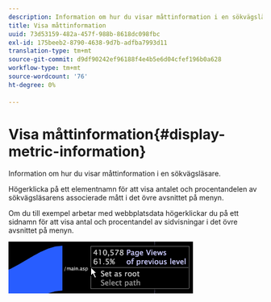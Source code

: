 ```yaml
---
description: Information om hur du visar måttinformation i en sökvägsläsare.
title: Visa måttinformation
uuid: 73d53159-482a-457f-988b-8618dc098fbc
exl-id: 175beeb2-8790-4638-9d7b-adfba7993d11
translation-type: tm+mt
source-git-commit: d9df90242ef96188f4e4b5e6d04cfef196b0a628
workflow-type: tm+mt
source-wordcount: '76'
ht-degree: 0%

---
```


# Visa måttinformation{#display-metric-information}

Information om hur du visar måttinformation i en sökvägsläsare.

Högerklicka på ett elementnamn för att visa antalet och procentandelen av sökvägsläsarens associerade mått i det övre avsnittet på menyn.

Om du till exempel arbetar med webbplatsdata högerklickar du på ett sidnamn för att visa antal och procentandel av sidvisningar i det övre avsnittet på menyn.

![](assets/vis_PathBrowser_info.png)
